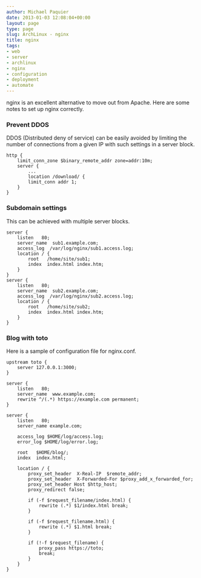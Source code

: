 ```yaml
---
author: Michael Paquier
date: 2013-01-03 12:08:04+00:00
layout: page
type: page
slug: ArchLinux - nginx
title: nginx
tags:
- web
- server
- archlinux
- nginx
- configuration
- deployment
- automate
---
```

nginx is an excellent alternative to move out from Apache. Here are
some notes to set up nginx correctly.

### Prevent DDOS

DDOS (Distributed deny of service) can be easily avoided by limiting
the number of connections from a given IP with such settings in a
server block.

    http {
        limit_conn_zone $binary_remote_addr zone=addr:10m;
        server {
            ...
            location /download/ {
            limit_conn addr 1;
        }
    }

### Subdomain settings

This can be achieved with multiple server blocks.

    server {
        listen   80;
        server_name  sub1.example.com;
        access_log  /var/log/nginx/sub1.access.log;
        location / { 
            root   /home/site/sub1; 
            index  index.html index.htm; 
        }
    }
    server {
        listen   80;
        server_name  sub2.example.com;
        access_log  /var/log/nginx/sub2.access.log;
        location / { 
            root   /home/site/sub2; 
            index  index.html index.htm; 
        }
    }

### Blog with toto

Here is a sample of configuration file for nginx.conf.

    upstream toto {
        server 127.0.0.1:3000;
    }
    
    server {
        listen   80;
        server_name  www.example.com;
        rewrite ^/(.*) https://example.com permanent;
    }
    
    server {
        listen   80;
        server_name example.com;

        access_log $HOME/log/access.log;
        error_log $HOME/log/error.log;
    
        root   $HOME/blog/;
        index  index.html;
    
        location / {
            proxy_set_header  X-Real-IP  $remote_addr;
            proxy_set_header  X-Forwarded-For $proxy_add_x_forwarded_for;
            proxy_set_header Host $http_host;
            proxy_redirect false;
    
            if (-f $request_filename/index.html) {
                rewrite (.*) $1/index.html break;
            }
    
            if (-f $request_filename.html) {
                rewrite (.*) $1.html break;
            }
    
            if (!-f $request_filename) {
                proxy_pass https://toto;
                break;
            }
        }
    }
